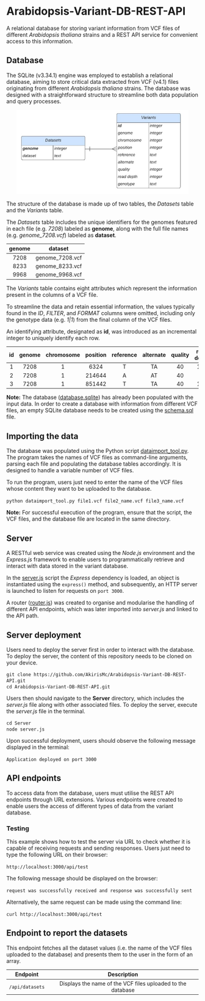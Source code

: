 # Arabidopsis-Variant-DB-REST-API
 A relational database for storing variant information from VCF files of different *Arabidopsis thaliana* strains and a REST API service for convenient access to this information.

## Database
The SQLite (v3.34.1) engine was employed to establish a relational database, aiming to store critical data extracted from VCF (v4.1) files originating from different *Arabidopsis thaliana* strains. The database was designed with a straightforward structure to streamline both data population and query processes.

<p align="center">
<img src="https://github.com/AkirisMc/Arabidopsis-Variant-DB-REST-API/blob/main/Images/Database_ER_diagram.jpg" width="450">
</p>

The structure of the database is made up of two tables, the *Datasets* table and the *Variants* table. 

The *Datasets* table includes the unique identifiers for the genomes featured in each file (e.g. *7208*) labeled as **genome**, along with the full file names (e.g. *genome_7208.vcf*) labeled as **dataset**.

| **genome**      | **dataset**                   |
| :-------------: | :---------------------------: |
| 7208            | genome_7208.vcf               |
| 8233            | genome_8233.vcf               |
| 9968            | genome_9968.vcf               |

The *Variants* table contains eight attributes which represent the information present in the columns of a VCF file. 

To streamline the data and retain essential information, the values typically found in the *ID*, *FILTER*, and *FORMAT* columns were omitted, including only the genotype data (e.g. *1|1*) from the final column of the VCF files.

An identifying attribute, designated as **id**, was introduced as an incremental integer to uniquely identify each row.

| **id**     | **genome**   | **chromosome**   | **position**  | **reference**   | **alternate** | **quality**   | **read depth** | **genotype**  | 
| :----: | :------: | :--------:   | :-------: | :-------:   | :-------: | :-------: | :--------: | :-------: |
| 1      | 7208     | 1            | 6324      | T           | TA        | 40        | 104        | 1|1       |
| 2      | 7208     | 1            | 214644    | A           | AT        | 40        | 39         | 1|1       |
| 3      | 7208     | 1            | 851442    | T           | TA        | 40        | 135        | 1|1       |

**Note:** The database ([database.sqlite](https://github.com/AkirisMc/Arabidopsis-Variant-DB-REST-API/blob/main/Database/database.sqlite)) has already been populated with the input data.  In order to create a database with information from different VCF files, an empty SQLite database needs to be created using the [schema.sql](https://github.com/AkirisMc/Arabidopsis-Variant-DB-REST-API/blob/main/Database/schema.sql) file.

## Importing the data
The database was populated using the Python script [dataimport_tool.py](https://github.com/AkirisMc/Arabidopsis-Variant-DB-REST-API/blob/main/dataimport_tool.py). The program takes the names of VCF files as command-line arguments, parsing each file and populating the database tables accordingly. It is designed to handle a variable number of VCF files.

To run the program, users just need to enter the name of the VCF files whose content they want to be uploaded to the database.

```python dataimport_tool.py file1.vcf file2_name.vcf file3_name.vcf```  

**Note:** For successful execution of the program, ensure that the script, the VCF files, and the database file are located in the same directory. 

## Server 
A RESTful web service was created using the *Node.js* environment and the *Express.js* framework to enable users to programmatically retrieve and interact with data stored in the variant database.

In the [server.js](https://github.com/AkirisMc/Arabidopsis-Variant-DB-REST-API/blob/main/Server/server.js) script the *Express* dependency is loaded, an object is instantiated using the ```express()``` method, and subsequently, an HTTP server is launched to listen for requests on ```port 3000```. 

A router ([router.js](https://github.com/AkirisMc/Arabidopsis-Variant-DB-REST-API/blob/main/Server/router.js)) was created to organise and modularise the handling of different API endpoints, which was later imported into *server.js* and linked to the API path.

## Server deployment 
Users need to deploy the server first in order to interact with the database. To deploy the server, the content of this repository needs to be cloned on your device. 
```
git clone https://github.com/AkirisMc/Arabidopsis-Variant-DB-REST-API.git
cd Arabidopsis-Variant-DB-REST-API.git
```
Users then should navigate to the **Server** directory, which includes the *server.js* file along with other associated files. To deploy the server, execute the *server.js* file in the terminal.
```
cd Server
node server.js
```
Upon successful deployment, users should observe the following message displayed in the terminal:

```Application deployed on port 3000```

## API endpoints 
To access data from the database, users must utilise the REST API endpoints through URL extensions. Various endpoints were created to enable users the access of different types of data from the variant database.

### Testing 
This example shows how to test the server via URL to check whether it is capable of receiving requests and sending responses. Users just need to type the following URL on their browser:

```http://localhost:3000/api/test```

The following message should be displayed on the browser:

```request was successfully received and response was successfully sent```

Alternatively, the same request can be made using the command line:

```curl http://localhost:3000/api/test```

## Endpoint to report the datasets
This endpoint fetches all the dataset values (i.e. the name of the VCF files uploaded to the database) and presents them to the user in the form of an array.

| Endpoint                    | Description                                                         |
| :-------------------------: | :-----------------------------------------------------------------: |
| ```/api/datasets```         | Displays the name of the VCF files uploaded to the database         |


